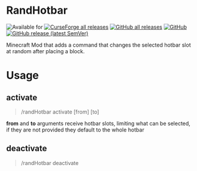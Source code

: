 # RandHotbar

![Available for](https://cf.way2muchnoise.eu/versions/hotbar-randomizer_all.svg&dummy=unused)
[![CurseForge all releases](https://cf.way2muchnoise.eu/hotbar-randomizer.svg)](https://www.curseforge.com/minecraft/mc-mods/hotbar-randomizer/files&dummy=unused)
[![GitHub all releases](https://img.shields.io/github/downloads/esWhistler/RandHotbar/total?label=github%20downloads)](https://github.com/esWhistler/RandHotbar/releases)
[![GitHub](https://img.shields.io/github/license/esWhistler/RandHotbar)](https://github.com/esWhistler/RandHotbar/blob/main/LICENSE)
[![GitHub release (latest SemVer)](https://img.shields.io/github/v/release/esWhistler/RandHotbar)](https://github.com/esWhistler/RandHotbar/releases/tag/0.1.0)

Minecraft Mod that adds a command that changes the selected hotbar slot at random after placing a block.

# Usage

## activate

> /randHotbar activate [from] [to]

**from** and **to** arguments receive hotbar slots, limiting what can be selected, if they are not provided they default to the whole hotbar

## deactivate

> /randHotbar deactivate
